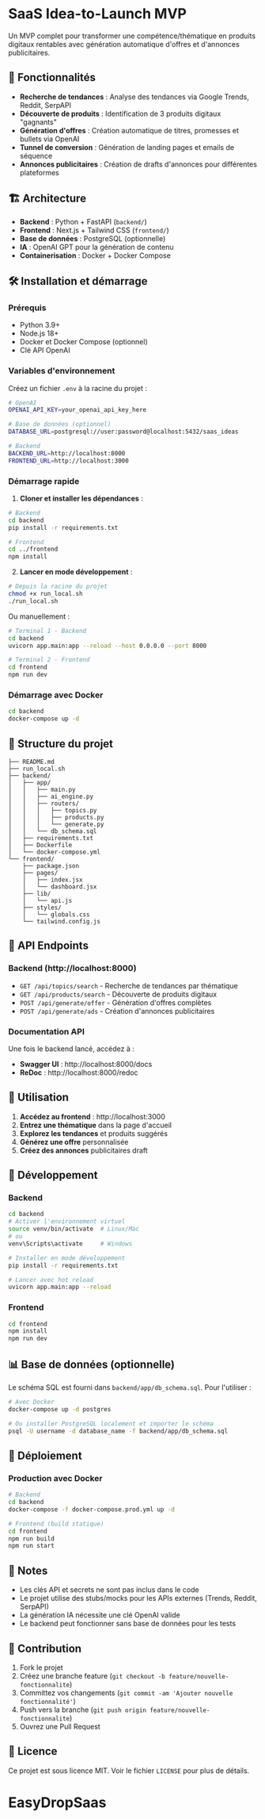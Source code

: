 # SaaS Idea-to-Launch MVP

Un MVP complet pour transformer une compétence/thématique en produits digitaux rentables avec génération automatique d'offres et d'annonces publicitaires.

## 🚀 Fonctionnalités

- **Recherche de tendances** : Analyse des tendances via Google Trends, Reddit, SerpAPI
- **Découverte de produits** : Identification de 3 produits digitaux "gagnants" 
- **Génération d'offres** : Création automatique de titres, promesses et bullets via OpenAI
- **Tunnel de conversion** : Génération de landing pages et emails de séquence
- **Annonces publicitaires** : Création de drafts d'annonces pour différentes plateformes

## 🏗️ Architecture

- **Backend** : Python + FastAPI (`backend/`)
- **Frontend** : Next.js + Tailwind CSS (`frontend/`)
- **Base de données** : PostgreSQL (optionnelle)
- **IA** : OpenAI GPT pour la génération de contenu
- **Containerisation** : Docker + Docker Compose

## 🛠️ Installation et démarrage

### Prérequis

- Python 3.9+
- Node.js 18+
- Docker et Docker Compose (optionnel)
- Clé API OpenAI

### Variables d'environnement

Créez un fichier `.env` à la racine du projet :

```bash
# OpenAI
OPENAI_API_KEY=your_openai_api_key_here

# Base de données (optionnel)
DATABASE_URL=postgresql://user:password@localhost:5432/saas_ideas

# Backend
BACKEND_URL=http://localhost:8000
FRONTEND_URL=http://localhost:3000
```

### Démarrage rapide

1. **Cloner et installer les dépendances** :
```bash
# Backend
cd backend
pip install -r requirements.txt

# Frontend  
cd ../frontend
npm install
```

2. **Lancer en mode développement** :
```bash
# Depuis la racine du projet
chmod +x run_local.sh
./run_local.sh
```

Ou manuellement :
```bash
# Terminal 1 - Backend
cd backend
uvicorn app.main:app --reload --host 0.0.0.0 --port 8000

# Terminal 2 - Frontend
cd frontend
npm run dev
```

### Démarrage avec Docker

```bash
cd backend
docker-compose up -d
```

## 📁 Structure du projet

```
├── README.md
├── run_local.sh
├── backend/
│   ├── app/
│   │   ├── main.py
│   │   ├── ai_engine.py
│   │   ├── routers/
│   │   │   ├── topics.py
│   │   │   ├── products.py
│   │   │   └── generate.py
│   │   └── db_schema.sql
│   ├── requirements.txt
│   ├── Dockerfile
│   └── docker-compose.yml
└── frontend/
    ├── package.json
    ├── pages/
    │   ├── index.jsx
    │   └── dashboard.jsx
    ├── lib/
    │   └── api.js
    ├── styles/
    │   └── globals.css
    └── tailwind.config.js
```

## 🔌 API Endpoints

### Backend (http://localhost:8000)

- `GET /api/topics/search` - Recherche de tendances par thématique
- `GET /api/products/search` - Découverte de produits digitaux
- `POST /api/generate/offer` - Génération d'offres complètes
- `POST /api/generate/ads` - Création d'annonces publicitaires

### Documentation API

Une fois le backend lancé, accédez à :
- **Swagger UI** : http://localhost:8000/docs
- **ReDoc** : http://localhost:8000/redoc

## 🎯 Utilisation

1. **Accédez au frontend** : http://localhost:3000
2. **Entrez une thématique** dans la page d'accueil
3. **Explorez les tendances** et produits suggérés
4. **Générez une offre** personnalisée
5. **Créez des annonces** publicitaires draft

## 🔧 Développement

### Backend

```bash
cd backend
# Activer l'environnement virtuel
source venv/bin/activate  # Linux/Mac
# ou
venv\Scripts\activate     # Windows

# Installer en mode développement
pip install -r requirements.txt

# Lancer avec hot reload
uvicorn app.main:app --reload
```

### Frontend

```bash
cd frontend
npm install
npm run dev
```

## 📊 Base de données (optionnelle)

Le schéma SQL est fourni dans `backend/app/db_schema.sql`. Pour l'utiliser :

```bash
# Avec Docker
docker-compose up -d postgres

# Ou installer PostgreSQL localement et importer le schéma
psql -U username -d database_name -f backend/app/db_schema.sql
```

## 🚀 Déploiement

### Production avec Docker

```bash
# Backend
cd backend
docker-compose -f docker-compose.prod.yml up -d

# Frontend (build statique)
cd frontend
npm run build
npm run start
```

## 📝 Notes

- Les clés API et secrets ne sont pas inclus dans le code
- Le projet utilise des stubs/mocks pour les APIs externes (Trends, Reddit, SerpAPI)
- La génération IA nécessite une clé OpenAI valide
- Le backend peut fonctionner sans base de données pour les tests

## 🤝 Contribution

1. Fork le projet
2. Créez une branche feature (`git checkout -b feature/nouvelle-fonctionnalite`)
3. Committez vos changements (`git commit -am 'Ajouter nouvelle fonctionnalité'`)
4. Push vers la branche (`git push origin feature/nouvelle-fonctionnalite`)
5. Ouvrez une Pull Request

## 📄 Licence

Ce projet est sous licence MIT. Voir le fichier `LICENSE` pour plus de détails.
# EasyDropSaas
